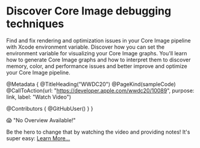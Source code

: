 # Discover Core Image debugging techniques

Find and fix rendering and optimization issues in your Core Image pipeline with Xcode environment variable. Discover how you can set the environment variable for visualizing your Core Image graphs. You'll learn how to generate Core Image graphs and how to interpret them to discover memory, color, and performance issues and better improve and optimize your Core Image pipeline.

@Metadata {
   @TitleHeading("WWDC20")
   @PageKind(sampleCode)
   @CallToAction(url: "https://developer.apple.com/wwdc20/10089", purpose: link, label: "Watch Video")

   @Contributors {
      @GitHubUser(<replace this with your GitHub handle>)
   }
}

😱 "No Overview Available!"

Be the hero to change that by watching the video and providing notes! It's super easy:
 [Learn More…](https://wwdcnotes.github.io/WWDCNotes/documentation/wwdcnotes/contributing)
